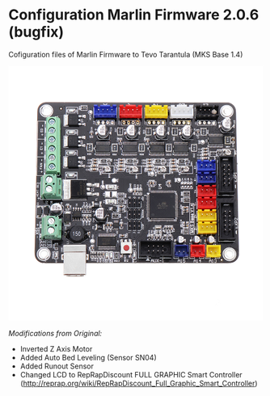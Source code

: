 # Configuration Marlin Firmware 2.0.6 (bugfix)
Cofiguration files of Marlin Firmware to Tevo Tarantula (MKS Base 1.4)

![](mainboard.jpg)

*Modifications from Original:*
- Inverted Z Axis Motor
- Added Auto Bed Leveling (Sensor SN04)
- Added Runout Sensor
- Changed LCD to RepRapDiscount FULL GRAPHIC Smart Controller (http://reprap.org/wiki/RepRapDiscount_Full_Graphic_Smart_Controller)
